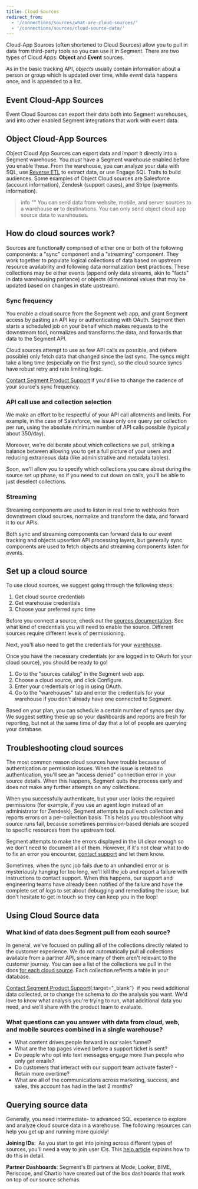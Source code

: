 ```yaml
---
title: Cloud Sources
redirect_from:
  - '/connections/sources/what-are-cloud-sources/'
  - '/connections/sources/cloud-source-data/'
---
```


Cloud-App Sources (often shortened to Cloud Sources) allow you to pull in data from third-party tools so you can use it in Segment. There are two types of Cloud Apps: **Object** and **Event** sources.

As in the basic tracking API, _objects_ usually contain information about a person or group which is updated over time, while _event_ data happens once, and is appended to a list.

## Event Cloud-App Sources

Event Cloud Sources can export their data both into Segment warehouses, and into other enabled Segment integrations that work with event data.

## Object Cloud-App Sources

Object Cloud App Sources can export data and import it directly into a Segment warehouse. You *must* have a Segment warehouse enabled before you enable these. From the warehouse, you can analyze your data with SQL, use [Reverse ETL](/docs/connections/reverse-etl) to extract data, or use Engage SQL Traits to build audiences. Some examples of Object Cloud sources are Salesforce (account information), Zendesk (support cases), and Stripe (payments information).

> info ""
> You can send data from website, mobile, and server sources to a warehouse **or** to destinations. You can only send object cloud app source data to warehouses.


## How do cloud sources work?

Sources are functionally comprised of either one or both of the following components: a "sync" component and a "streaming" component. They work together to populate logical collections of data based on upstream resource availability and following data normalization best practices. These collections may be either events (append only data streams, akin to "facts" in data warehousing parlance) or objects (dimensional values that may be updated based on changes in state upstream).

### Sync frequency

You enable a cloud source from the Segment web app, and grant Segment access by pasting an API key or authenticating with OAuth. Segment then starts a scheduled job on your behalf which makes requests to the downstream tool, normalizes and transforms the data, and forwards that data to the Segment API.

Cloud sources attempt to use as few API calls as possible, and (where possible) only fetch data that changed since the last sync. The syncs might take a long time (especially on the first sync), so the cloud source syncs have robust retry and rate limiting logic.

[Contact Segment Product Support](https://segment.com/help/contact) if you'd like to change the cadence of your source's sync frequency. 

### API call use and collection selection

We make an effort to be respectful of your API call allotments and limits. For example, in the case of Salesforce, we issue only one query per collection per run, using the absolute minimum number of API calls possible (typically about 350/day).

Moreover, we're deliberate about which collections we pull, striking a balance between allowing you to get a full picture of your users and reducing extraneous data (like administrative and metadata tables).

Soon, we'll allow you to specify which collections you care about during the source set up phase, so if you need to cut down on calls, you'll be able to just deselect collections.

### Streaming

Streaming components are used to listen in real time to webhooks from downstream cloud sources, normalize and transform the data, and forward it to our APIs.

Both sync and streaming components can forward data to our event tracking and objects upsertion API processing layers, but generally sync components are used to fetch objects and streaming components listen for events.


## Set up a cloud source

To use cloud sources, we suggest going through the following steps.

1.  Get cloud source credentials
2.  Get warehouse credentials
3.  Choose your preferred sync time

Before you connect a source, check out the [sources documentation](/docs/connections/sources/). See what kind of credentials you will need to enable the source. Different sources require different levels of permissioning.

Next, you'll also need to get the credentials for your [warehouse](/docs/connections/storage/catalog/).

Once you have the necessary credentials (or are logged in to OAuth for your cloud source), you should be ready to go!

1. Go to the "sources catalog" in the Segment web app.
2. Choose a cloud source, and click Configure.
3. Enter your credentials or log in using OAuth.
4. Go to the "warehouses" tab and enter the credentials for your warehouse if you don't already have one connected to Segment.

Based on your plan, you can schedule a certain number of syncs per day. We suggest setting these up so your dashboards and reports are fresh for reporting, but not at the same time of day that a lot of people are querying your database.

## Troubleshooting cloud sources

The most common reason cloud sources have trouble because of authentication or permission issues. When the issue is related to authentication, you'll see an "access denied" connection error in your source details. When this happens, Segment quits the process early and does not make any further attempts on any collections.

When you successfully authenticate, but your user lacks the required permissions (for example, if you use an agent login instead of an administrator for Zendesk), Segment attempts to pull each collection and reports errors on a per-collection basis. This helps you troubleshoot why source runs fail, because sometimes permission-based denials are scoped to specific resources from the upstream tool.

Segment attempts to make the errors displayed in the UI clear enough so we don't need to document all of them. However, if it's not clear what to do to fix an error you encounter, [contact support](https://segment.com/help/contact/) and let them know.

Sometimes, when the sync job fails due to an unhandled error or is mysteriously hanging for too long, we'll kill the job and report a failure with instructions to contact support. When this happens, our support and engineering teams have already been notified of the failure and have the complete set of logs to set about debugging and remediating the issue, but  don't hesitate to get in touch so they can keep you in the loop!


## Using Cloud Source data

### What kind of data does Segment pull from each source?

In general, we've focused on pulling all of the collections directly related to the customer experience. We do not automatically pull all collections available from a partner API, since many of them aren't relevant to the customer journey. You can see a list of the collections we pull in the docs [for each cloud source](/docs/connections/sources/catalog/#cloud-apps). Each collection reflects a table in your database.

[Contact Segment Product Support](https://segment.com/help/contact){:target="_blank”}  if you need additional data collected, or to change the schema to do the analysis you want. We'd love to know what analysis you're trying to run, what additional data you need, and we'll share with the product team to evaluate.

### What questions can you answer with data from cloud, web, and mobile sources combined in a single warehouse?

- What content drives people forward in our sales funnel?
- What are the top pages viewed before a support ticket is sent?
- Do people who opt into text messages engage more than people who only get emails?
- Do customers that interact with our support team activate faster? - Retain more overtime?
- What are all of the communications across marketing, success, and sales, this account has had in the last 2 months?

## Querying source data

Generally, you need intermediate- to advanced SQL experience to explore and analyze cloud source data in a warehouse. The following resources can help you get up and running more quickly!

<!-- LR 4.20.2020 I think these have been missing for a long time. :(
**Entity Relationship Diagrams** The links to the ER (entity relationship) diagrams [in the documentation](/docs/connections/sources/#cloud-app) will really help you fast track your queries. They show the relationship between each table in a particular source, and how each table can be joined based on particular keys. -->

**Joining IDs**:  As you start to get into joining across different types of sources, you'll need a way to join user IDs. This [help article](/docs/guides/how-to-guides/join-user-profiles/) explains how to do this in detail.

<!-- LR 7.8.2020 - Community shut down pending ??? so hiding this for now **Getting Started Queries** We've created a number of queries for common use cases to help you get started – you can copy and paste them to start querying your data. Find them in the Warehouse section of the [Segment Community](https://segment.forumbee.com/category/warehouses).-->

**Partner Dashboards**: Segment's BI partners at Mode, Looker, BIME, Periscope, and Chartio have created out of the box dashboards that work on top of our source schemas.
